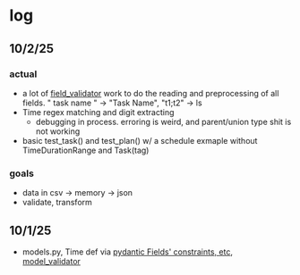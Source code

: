 # log
## 10/2/25
### actual 
- a lot of [field_validator](https://docs.pydantic.dev/2.11/concepts/validators/#field-validators) work to do the reading and preprocessing of all fields. "  task name " -> "Task Name", "t1;t2" -> ls
- Time regex matching and digit extracting 
    - debugging in process. erroring is weird, and parent/union type shit is not working
- basic test_task() and test_plan() w/ a schedule exmaple without TimeDurationRange and Task(tag)

### goals
- data in csv -> memory -> json
- validate, transform

## 10/1/25
- models.py, Time def via [pydantic Fields' constraints, etc](https://docs.pydantic.dev/2.11/concepts/fields/), [model_validator](https://docs.pydantic.dev/2.11/concepts/validators/#model-validators)
